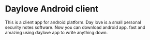 # Daylove Android client

This is a client app for android platform. Day love is a small personal security notes software.
Now you can download android app. fast and amazing using daylove app to write anything down.

